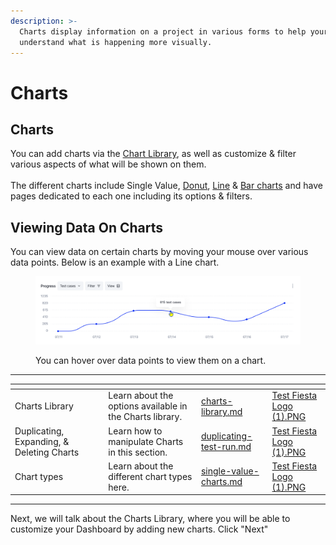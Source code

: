 ```yaml
---
description: >-
  Charts display information on a project in various forms to help your team
  understand what is happening more visually.
---
```


# Charts

## Charts

You can add charts via the [Chart Library](charts-library.md), as well as customize & filter various aspects of what will be shown on them. \
\
The different charts include Single Value, [Donut](donut-charts/), [Line](line-charts/) & [Bar charts](bar-charts/) and have pages dedicated to each one including its options & filters.

## Viewing Data On Charts

You can view data on certain charts by moving your mouse over various data points. Below is an example with a Line chart.

<figure><img src="../../../../.gitbook/assets/Frame 167 (2).png" alt=""><figcaption><p>You can hover over data points to view them on a chart.</p></figcaption></figure>

***

<table data-view="cards"><thead><tr><th></th><th></th><th></th><th data-hidden data-card-target data-type="content-ref"></th><th data-hidden data-card-cover data-type="files"></th></tr></thead><tbody><tr><td>Charts Library </td><td></td><td>Learn about the options available in the Charts library.                   </td><td><a href="charts-library.md">charts-library.md</a></td><td><a href="../../../../.gitbook/assets/Test Fiesta Logo (1).PNG">Test Fiesta Logo (1).PNG</a></td></tr><tr><td>Duplicating, Expanding, &#x26; Deleting Charts    </td><td></td><td>Learn how to manipulate Charts in this section.         </td><td><a href="../../../test-runs-tab/creating-test-runs/adding-test-cases-vs.-duplicating-test-runs/duplicating-test-run.md">duplicating-test-run.md</a></td><td><a href="../../../../.gitbook/assets/Test Fiesta Logo (1).PNG">Test Fiesta Logo (1).PNG</a></td></tr><tr><td>Chart types </td><td></td><td>Learn about the different chart types here.        </td><td><a href="single-value-charts.md">single-value-charts.md</a></td><td><a href="../../../../.gitbook/assets/Test Fiesta Logo (1).PNG">Test Fiesta Logo (1).PNG</a></td></tr></tbody></table>

***

Next, we will talk about the Charts Library, where you will be able to customize your Dashboard by adding new charts. Click "Next"&#x20;
